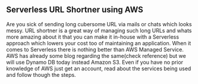 ## Serverless URL Shortner using AWS

Are you sick of sending long cubersome URL via mails or chats which looks messy. URL shortner is a great way of managing such long URLs and whats more amazing about it that you can make it in-house with a Serverless approach which lowers your cost too of maintaining an application. When it comes to Serverless there is nothing better than AWS Managed Service. AWS has already some blog regarding the same(check reference) but we will use Dynamo DB today instead Amazon S3. Even if you have no prior knowledge of AWS just get an account, read about the services being used and follow though the steps.
